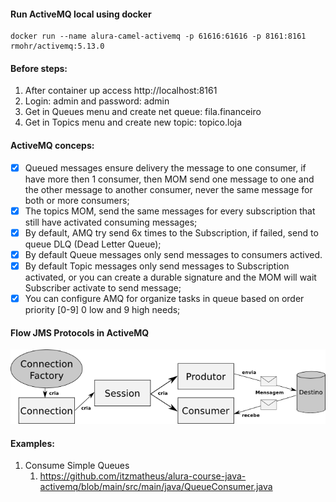 #### Run ActiveMQ local using docker
```shell
docker run --name alura-camel-activemq -p 61616:61616 -p 8161:8161 rmohr/activemq:5.13.0
```

#### Before steps:

1. After container up access http://localhost:8161
2. Login: admin and password: admin
3. Get in Queues menu and create net queue: fila.financeiro
4. Get in Topics menu and create new topic: topico.loja

#### ActiveMQ conceps:

- [x] Queued messages ensure delivery the message to one consumer, if have more then 1 consumer, then MOM send one message to one and the other message to another consumer, never the same message for both or more consumers;
- [x] The topics MOM, send the same messages for every subscription that still have activated consuming messages;
- [x] By default, AMQ try send 6x times to the Subscription, if failed, send to queue DLQ (Dead Letter Queue);
- [x] By default Queue messages only send messages to consumers actived.
- [x] By default Topic messages only send messages to Subscription activated, or you can create a durable signature and the MOM will wait Subscriber activate to send message;
- [x] You can configure AMQ for organize tasks in queue based on order priority [0-9] 0 low and 9 high needs;

#### Flow JMS Protocols in ActiveMQ

![](imagens/jms-comp.png)

#### Examples:

1. Consume Simple Queues
   1. https://github.com/itzmatheus/alura-course-java-activemq/blob/main/src/main/java/QueueConsumer.java